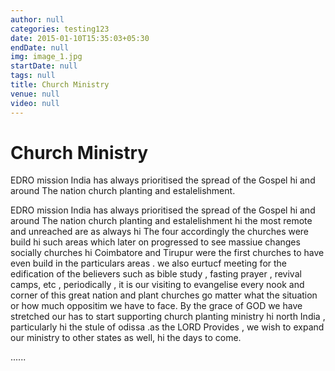 ```yaml
---
author: null
categories: testing123
date: 2015-01-10T15:35:03+05:30
endDate: null
img: image_1.jpg
startDate: null
tags: null
title: Church Ministry
venue: null
video: null
---
```

# Church Ministry
EDRO mission India has always prioritised the spread of the Gospel hi and around The nation church planting and estalelishment. 

<!--more-->
  EDRO mission India has always prioritised the spread of the Gospel hi and around The nation church planting and estalelishment hi the most remote and unreached are as always hi The four accordingly the churches were build hi such areas which later on progressed to see massiue changes socially churches hi Coimbatore and Tirupur   were the first churches to have even build in the particulars areas . we also eurtucf meeting for the edification of the believers such as bible study , fasting prayer , revival camps, etc , periodically , it is our visiting to evangelise every nook and corner of this great nation and plant churches go matter what the situation or how much oppositim we have to face. By the grace of GOD we have stretched our has to start supporting church planting ministry hi north India , particularly hi the stule of odissa .as the LORD Provides  , we wish to expand our ministry to other states as well, hi the days to come.

......